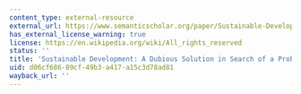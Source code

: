```yaml
---
content_type: external-resource
external_url: https://www.semanticscholar.org/paper/Sustainable-Development-A-Dubious-Solution-in-of-a-Taylor/3c75e19c5f64dfb435f3139c7c156d3a952f74c3
has_external_license_warning: true
license: https://en.wikipedia.org/wiki/All_rights_reserved
status: ''
title: 'Sustainable Development: A Dubious Solution in Search of a Problem'
uid: d06cf686-89cf-49b3-a417-a15c3d78ad81
wayback_url: ''
---
```

